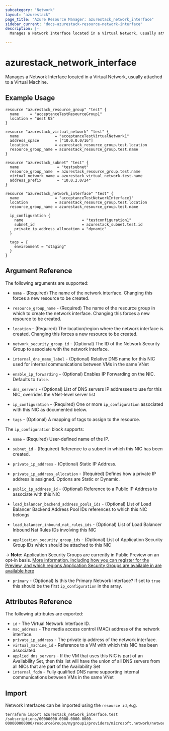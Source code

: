 ```yaml
---
subcategory: "Network"
layout: "azurestack"
page_title: "Azure Resource Manager: azurestack_network_interface"
sidebar_current: "docs-azurestack-resource-network-interface"
description: |-
  Manages a Network Interface located in a Virtual Network, usually attached to a Virtual Machine.

---
```


# azurestack_network_interface

Manages a Network Interface located in a Virtual Network, usually attached to a Virtual Machine.

## Example Usage

```hcl
resource "azurestack_resource_group" "test" {
  name     = "acceptanceTestResourceGroup1"
  location = "West US"
}

resource "azurestack_virtual_network" "test" {
  name                = "acceptanceTestVirtualNetwork1"
  address_space       = ["10.0.0.0/16"]
  location            = azurestack_resource_group.test.location
  resource_group_name = azurestack_resource_group.test.name
}

resource "azurestack_subnet" "test" {
  name                 = "testsubnet"
  resource_group_name  = azurestack_resource_group.test.name
  virtual_network_name = azurestack_virtual_network.test.name
  address_prefix       = "10.0.2.0/24"
}

resource "azurestack_network_interface" "test" {
  name                = "acceptanceTestNetworkInterface1"
  location            = azurestack_resource_group.test.location
  resource_group_name = azurestack_resource_group.test.name

  ip_configuration {
    name                          = "testconfiguration1"
    subnet_id                     = azurestack_subnet.test.id
    private_ip_address_allocation = "dynamic"
  }

  tags = {
    environment = "staging"
  }
}
```

## Argument Reference

The following arguments are supported:

* `name` - (Required) The name of the network interface. Changing this forces a new resource to be created.

* `resource_group_name` - (Required) The name of the resource group in which to create the network interface. Changing this forces a new resource to be created.

* `location` - (Required) The location/region where the network interface is created. Changing this forces a new resource to be created.

* `network_security_group_id` - (Optional) The ID of the Network Security Group to associate with the network interface.

* `internal_dns_name_label` - (Optional) Relative DNS name for this NIC used for internal communications between VMs in the same VNet

* `enable_ip_forwarding` - (Optional) Enables IP Forwarding on the NIC. Defaults to `false`.

* `dns_servers` - (Optional) List of DNS servers IP addresses to use for this NIC, overrides the VNet-level server list

* `ip_configuration` - (Required) One or more `ip_configuration` associated with this NIC as documented below.

* `tags` - (Optional) A mapping of tags to assign to the resource.

The `ip_configuration` block supports:

* `name` - (Required) User-defined name of the IP.

* `subnet_id` - (Required) Reference to a subnet in which this NIC has been created.

* `private_ip_address` - (Optional) Static IP Address.

* `private_ip_address_allocation` - (Required) Defines how a private IP address is assigned. Options are Static or Dynamic.

* `public_ip_address_id` - (Optional) Reference to a Public IP Address to associate with this NIC

* `load_balancer_backend_address_pools_ids` - (Optional) List of Load Balancer Backend Address Pool IDs references to which this NIC belongs

* `load_balancer_inbound_nat_rules_ids` - (Optional) List of Load Balancer Inbound Nat Rules IDs involving this NIC

* `application_security_group_ids` - (Optional) List of Application Security Group IDs which should be attached to this NIC

-> **Note:** Application Security Groups are currently in Public Preview on an opt-in basis. [More information, including how you can register for the Preview, and which regions Application Security Groups are available in are available here](https://docs.microsoft.com/en-us/azure/virtual-network/create-network-security-group-preview)

* `primary` - (Optional) Is this the Primary Network Interface? If set to `true` this should be the first `ip_configuration` in the array.

## Attributes Reference

The following attributes are exported:

* `id` - The Virtual Network Interface ID.
* `mac_address` - The media access control (MAC) address of the network interface.
* `private_ip_address` - The private ip address of the network interface.
* `virtual_machine_id` - Reference to a VM with which this NIC has been associated.
* `applied_dns_servers` - If the VM that uses this NIC is part of an Availability Set, then this list will have the union of all DNS servers from all NICs that are part of the Availability Set
* `internal_fqdn` - Fully qualified DNS name supporting internal communications between VMs in the same VNet

## Import

Network Interfaces can be imported using the `resource id`, e.g.

```shell
terraform import azurestack_network_interface.test /subscriptions/00000000-0000-0000-0000-000000000000/resourceGroups/mygroup1/providers/microsoft.network/networkInterfaces/nic1
```
